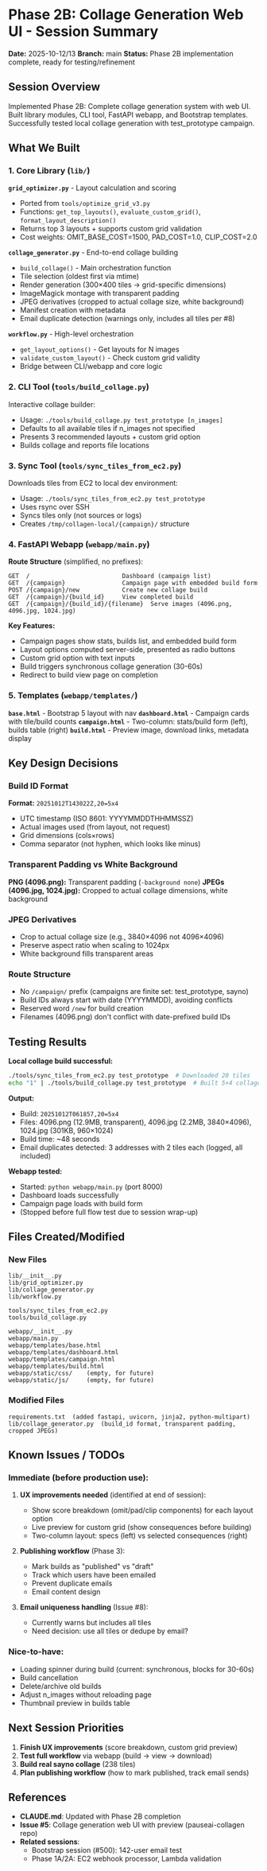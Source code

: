 # Phase 2B: Collage Generation Web UI - Session Summary

**Date:** 2025-10-12/13
**Branch:** main
**Status:** Phase 2B implementation complete, ready for testing/refinement

## Session Overview

Implemented Phase 2B: Complete collage generation system with web UI. Built library modules, CLI tool, FastAPI webapp, and Bootstrap templates. Successfully tested local collage generation with test_prototype campaign.

## What We Built

### 1. Core Library (`lib/`)

**`grid_optimizer.py`** - Layout calculation and scoring
- Ported from `tools/optimize_grid_v3.py`
- Functions: `get_top_layouts()`, `evaluate_custom_grid()`, `format_layout_description()`
- Returns top 3 layouts + supports custom grid validation
- Cost weights: OMIT_BASE_COST=1500, PAD_COST=1.0, CLIP_COST=2.0

**`collage_generator.py`** - End-to-end collage building
- `build_collage()` - Main orchestration function
- Tile selection (oldest first via mtime)
- Render generation (300×400 tiles → grid-specific dimensions)
- ImageMagick montage with transparent padding
- JPEG derivatives (cropped to actual collage size, white background)
- Manifest creation with metadata
- Email duplicate detection (warnings only, includes all tiles per #8)

**`workflow.py`** - High-level orchestration
- `get_layout_options()` - Get layouts for N images
- `validate_custom_layout()` - Check custom grid validity
- Bridge between CLI/webapp and core logic

### 2. CLI Tool (`tools/build_collage.py`)

Interactive collage builder:
- Usage: `./tools/build_collage.py test_prototype [n_images]`
- Defaults to all available tiles if n_images not specified
- Presents 3 recommended layouts + custom grid option
- Builds collage and reports file locations

### 3. Sync Tool (`tools/sync_tiles_from_ec2.py`)

Downloads tiles from EC2 to local dev environment:
- Usage: `./tools/sync_tiles_from_ec2.py test_prototype`
- Uses rsync over SSH
- Syncs tiles only (not sources or logs)
- Creates `/tmp/collagen-local/{campaign}/` structure

### 4. FastAPI Webapp (`webapp/main.py`)

**Route Structure** (simplified, no prefixes):
```
GET  /                          Dashboard (campaign list)
GET  /{campaign}                Campaign page with embedded build form
POST /{campaign}/new            Create new collage build
GET  /{campaign}/{build_id}     View completed build
GET  /{campaign}/{build_id}/{filename}  Serve images (4096.png, 4096.jpg, 1024.jpg)
```

**Key Features:**
- Campaign pages show stats, builds list, and embedded build form
- Layout options computed server-side, presented as radio buttons
- Custom grid option with text inputs
- Build triggers synchronous collage generation (30-60s)
- Redirect to build view page on completion

### 5. Templates (`webapp/templates/`)

**`base.html`** - Bootstrap 5 layout with nav
**`dashboard.html`** - Campaign cards with tile/build counts
**`campaign.html`** - Two-column: stats/build form (left), builds table (right)
**`build.html`** - Preview image, download links, metadata display

## Key Design Decisions

### Build ID Format
**Format:** `20251012T143022Z,20=5x4`
- UTC timestamp (ISO 8601: YYYYMMDDTHHMMSSZ)
- Actual images used (from layout, not request)
- Grid dimensions (cols×rows)
- Comma separator (not hyphen, which looks like minus)

### Transparent Padding vs White Background
**PNG (4096.png):** Transparent padding (`-background none`)
**JPEGs (4096.jpg, 1024.jpg):** Cropped to actual collage dimensions, white background

### JPEG Derivatives
- Crop to actual collage size (e.g., 3840×4096 not 4096×4096)
- Preserve aspect ratio when scaling to 1024px
- White background fills transparent areas

### Route Structure
- No `/campaign/` prefix (campaigns are finite set: test_prototype, sayno)
- Build IDs always start with date (YYYYMMDD), avoiding conflicts
- Reserved word `/new` for build creation
- Filenames (4096.png) don't conflict with date-prefixed build IDs

## Testing Results

**Local collage build successful:**
```bash
./tools/sync_tiles_from_ec2.py test_prototype  # Downloaded 20 tiles
echo "1" | ./tools/build_collage.py test_prototype  # Built 5×4 collage
```

**Output:**
- Build: `20251012T061857,20=5x4`
- Files: 4096.png (12.9MB, transparent), 4096.jpg (2.2MB, 3840×4096), 1024.jpg (301KB, 960×1024)
- Build time: ~48 seconds
- Email duplicates detected: 3 addresses with 2 tiles each (logged, all included)

**Webapp tested:**
- Started: `python webapp/main.py` (port 8000)
- Dashboard loads successfully
- Campaign page loads with build form
- (Stopped before full flow test due to session wrap-up)

## Files Created/Modified

### New Files
```
lib/__init__.py
lib/grid_optimizer.py
lib/collage_generator.py
lib/workflow.py

tools/sync_tiles_from_ec2.py
tools/build_collage.py

webapp/__init__.py
webapp/main.py
webapp/templates/base.html
webapp/templates/dashboard.html
webapp/templates/campaign.html
webapp/templates/build.html
webapp/static/css/    (empty, for future)
webapp/static/js/     (empty, for future)
```

### Modified Files
```
requirements.txt  (added fastapi, uvicorn, jinja2, python-multipart)
lib/collage_generator.py  (build_id format, transparent padding, cropped JPEGs)
```

## Known Issues / TODOs

### Immediate (before production use):
1. **UX improvements needed** (identified at end of session):
   - Show score breakdown (omit/pad/clip components) for each layout option
   - Live preview for custom grid (show consequences before building)
   - Two-column layout: specs (left) vs selected consequences (right)

2. **Publishing workflow** (Phase 3):
   - Mark builds as "published" vs "draft"
   - Track which users have been emailed
   - Prevent duplicate emails
   - Email content design

3. **Email uniqueness handling** (Issue #8):
   - Currently warns but includes all tiles
   - Need decision: use all tiles or dedupe by email?

### Nice-to-have:
- Loading spinner during build (current: synchronous, blocks for 30-60s)
- Build cancellation
- Delete/archive old builds
- Adjust n_images without reloading page
- Thumbnail preview in builds table

## Next Session Priorities

1. **Finish UX improvements** (score breakdown, custom grid preview)
2. **Test full workflow** via webapp (build → view → download)
3. **Build real sayno collage** (238 tiles)
4. **Plan publishing workflow** (how to mark published, track email sends)

## References

- **CLAUDE.md**: Updated with Phase 2B completion
- **Issue #5**: Collage generation web UI with preview (pauseai-collagen repo)
- **Related sessions**:
  - Bootstrap session (#500): 142-user email test
  - Phase 1A/2A: EC2 webhook processor, Lambda validation
